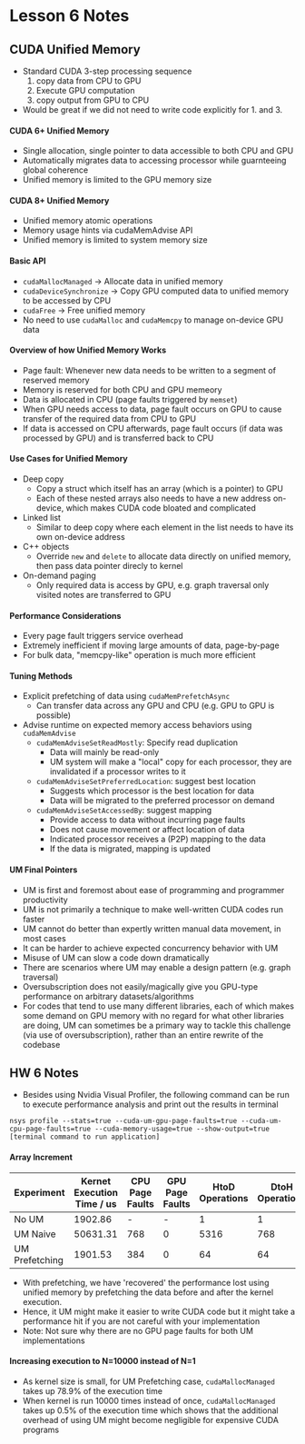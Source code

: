 # Lesson 6 Notes

## CUDA Unified Memory

- Standard CUDA 3-step processing sequence
  1. copy data from CPU to GPU
  2. Execute GPU computation
  3. copy output from GPU to CPU
- Would be great if we did not need to write code explicitly for 1. and 3.

#### CUDA 6+ Unified Memory

- Single allocation, single pointer to data accessible to both CPU and GPU
- Automatically migrates data to accessing processor while guarnteeing global coherence
- Unified memory is limited to the GPU memory size

#### CUDA 8+ Unified Memory

- Unified memory atomic operations
- Memory usage hints via cudaMemAdvise API
- Unified memory is limited to system memory size

#### Basic API

- `cudaMallocManaged` -> Allocate data in unified memory
- `cudaDeviceSynchronize` -> Copy GPU computed data to unified memory to be accessed by CPU
- `cudaFree` -> Free unified memory
- No need to use `cudaMalloc` and `cudaMemcpy` to manage on-device GPU data

#### Overview of how Unified Memory Works

- Page fault: Whenever new data needs to be written to a segment of reserved memory
- Memory is reserved for both CPU and GPU memeory
- Data is allocated in CPU (page faults triggered by `memset`)
- When GPU needs access to data, page fault occurs on GPU to cause transfer of the required data from CPU to GPU
- If data is accessed on CPU afterwards, page fault occurs (if data was processed by GPU) and is transferred back to CPU

#### Use Cases for Unified Memory

- Deep copy
  - Copy a struct which itself has an array (which is a pointer) to GPU
  - Each of these nested arrays also needs to have a new address on-device, which makes CUDA code bloated and complicated
- Linked list
  - Similar to deep copy where each element in the list needs to have its own on-device address
- C++ objects
  - Override `new` and `delete` to allocate data directly on unified memory, then pass data pointer direcly to kernel
- On-demand paging
  - Only required data is access by GPU, e.g. graph traversal only visited notes are transferred to GPU

#### Performance Considerations

- Every page fault triggers service overhead
- Extremely inefficient if moving large amounts of data, page-by-page
- For bulk data, "memcpy-like" operation is much more efficient

#### Tuning Methods
- Explicit prefetching of data using `cudaMemPrefetchAsync`
  - Can transfer data across any GPU and CPU (e.g. GPU to GPU is possible)
- Advise runtime on expected memory access behaviors using `cudaMemAdvise`
  - `cudaMemAdviseSetReadMostly`: Specify read duplication
    - Data will mainly be read-only
    - UM system will make a "local" copy for each processor, they are invalidated if a processor writes to it
  - `cudaMemAdviseSetPreferredLocation`: suggest best location
    - Suggests which processor is the best location for data
    - Data will be migrated to the preferred processor on demand
  - `cudaMemAdviseSetAccessedBy`: suggest mapping
    - Provide access to data without incurring page faults
    - Does not cause movement or affect location of data
    - Indicated processor receives a (P2P) mapping to the data
    - If the data is migrated, mapping is updated

#### UM Final Pointers

- UM is first and foremost about ease of programming and programmer productivity
- UM is not primarily a technique to make well-written CUDA codes run faster
- UM cannot do better than expertly written manual data movement, in most cases
- It can be harder to achieve expected concurrency behavior with UM
- Misuse of UM can slow a code down dramatically
- There are scenarios where UM may enable a design pattern (e.g. graph traversal)
- Oversubscription does not easily/magically give you GPU-type performance on arbitrary datasets/algorithms
- For codes that tend to use many different libraries, each of which makes some demand on GPU memory with no regard for what other libraries are doing, UM can sometimes be a primary way to tackle this challenge (via use of oversubscription), rather than an entire rewrite of the codebase

## HW 6 Notes

- Besides using Nvidia Visual Profiler, the following command can be run to execute performance analysis and print out the results in terminal

```shell
nsys profile --stats=true --cuda-um-gpu-page-faults=true --cuda-um-cpu-page-faults=true --cuda-memory-usage=true --show-output=true [terminal command to run application]
```

#### Array Increment

| Experiment     | Kernet Execution Time / us | CPU Page Faults | GPU Page Faults | HtoD Operations | DtoH Operations |
| -------------- | -------------------------- | --------------- |---------------- | --------------- | --------------- |
| No UM          |         1902.86            |        -        |        -        |        1        |        1        |
| UM Naive       |         50631.31           |       768       |        0        |        5316     |        768      |
| UM Prefetching |         1901.53            |       384       |        0        |        64       |        64       |

- With prefetching, we have 'recovered' the performance lost using unified memory by prefetching the data before and after the kernel execution.
- Hence, it UM might make it easier to write CUDA code but it might take a performance hit if you are not careful with your implementation
- Note: Not sure why there are no GPU page faults for both UM implementations

#### Increasing execution to N=10000 instead of N=1

- As kernel size is small, for UM Prefetching case, `cudaMallocManaged` takes up 78.9% of the execution time
- When kernel is run 10000 times instead of once, `cudaMallocManaged` takes up 0.5% of the execution time which shows that the additional overhead of using UM might become negligible for expensive CUDA programs
